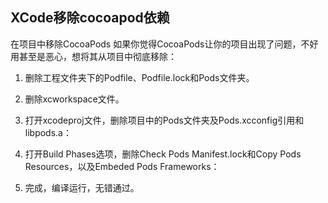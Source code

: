 ## XCode移除cocoapod依赖

在项目中移除CocoaPods
如果你觉得CocoaPods让你的项目出现了问题，不好用甚至是恶心，想将其从项目中彻底移除：

1. 删除工程文件夹下的Podfile、Podfile.lock和Pods文件夹。

2. 删除xcworkspace文件。

3. 打开xcodeproj文件，删除项目中的Pods文件夹及Pods.xcconfig引用和libpods.a：

4. 打开Build Phases选项，删除Check Pods Manifest.lock和Copy Pods Resources，以及Embeded Pods Frameworks：

5. 完成，编译运行，无错通过。